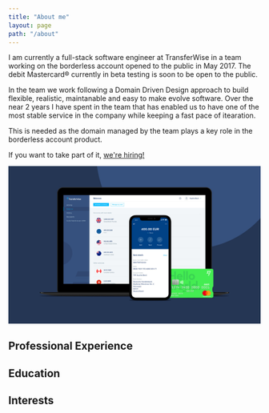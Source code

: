 ```yaml
---
title: "About me"
layout: page
path: "/about"
---
```


I am currently a full-stack software engineer at TransferWise in a team working on the borderless account opened to the public in May 2017. The debit Mastercard® currently in beta testing is soon to be open to the public.

In the team we work following a Domain Driven Design approach to build flexible, realistic, maintanable and easy to make evolve software. Over the near 2 years I have spent in the team that has enabled us to have one of the most stable service in the company while keeping a fast pace of itearation.

This is needed as the domain managed by the team plays a key role in the borderless account product.

If you want to take part of it, <a href="https://transferwise.com/jobs/position/971107-full-stack-developer-borderless-accounts" target="_blank">we're hiring!</a>

![The TransferWise borderless account enables people to get paid, hold their money and pay in most of the currencies in the world. Any exchange is made using the mid market rate.](./borderless-account.jpg)

## Professional Experience

## Education

## Interests
